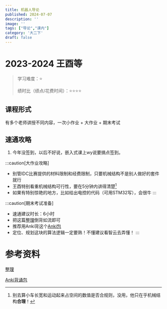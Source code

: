 ```yaml
---
title: 机器人导论
published: 2024-07-07
description: ''
image: ''
tags: ["导论","课内"]
category: '大二下'
draft: false 
---
```


# 2023-2024 王酉等

> 学习难度：⭐
> 
> 绩时比（绩点/花费时间）：⭐⭐⭐⭐

## 课程形式

有多个老师讲授不同内容，一次小作业 + 大作业 + 期末考试

## 速通攻略

1. 今年没签到，以后不好说，嵌入式课上wy说要搞点签到。
   
:::caution[大作业攻略]
- 别管IDC比赛提供的材料限制和经费限制，只要机械结构不是别人做好的套件就行
- 王酉特别看重机械结构可行性，要在5分钟内讲得清楚[^1]
- 如果有特别惊艳的地方，比如给出电控的代码（可用STM32写），会很牛
:::

[^1]:别去算小车长宽和运动起来占空间的数值是否合规则，没用，他只在乎机械结构**合理**！

:::caution[期末考试准备]
- 速通建议时长：6小时
- 把这篇[整理](#参考资料)倒背如流即可
- 推荐用Anki背这个[Anki包](#参考资料)
- 定位、规划这块的算法逻辑一定要熟！不懂建议看智云去弄懂！
:::

# 参考资料

[整理](https://pan.baidu.com/s/1dEuAODKkCoQmZ1iTV8zjuA?pwd=kzqn)

[Anki背诵包](https://pan.baidu.com/s/1gqoAKLpqgm5l_-zrP35O5A?pwd=1234)